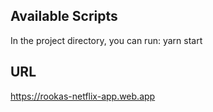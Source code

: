 ## Available Scripts

In the project directory, you can run: yarn start


## URL

https://rookas-netflix-app.web.app
